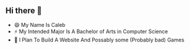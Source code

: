 ## Hi there 👋

- 😄 My Name Is Caleb
- ⚡ My Intended Major Is A Bachelor of Arts in Computer Science
- 🔭 I Plan To Build A Website And Possably some (Probably bad) Games

